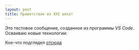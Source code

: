 ```yaml
---
layout: post
title: Приветствие из XXI века!
---
```


Это тестовое сообщение, созданное из программы *VS Code*.  
Осваиваю новые технологии:  
<!--more-->  
Кое-что подглядел [отсюда](https://habr.com/ru/post/490754/#github)